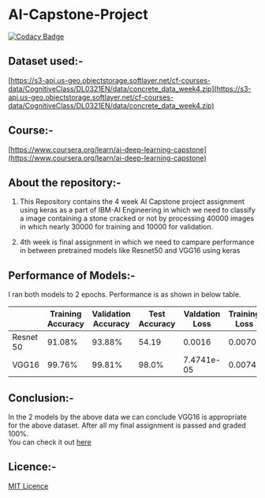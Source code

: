 # AI-Capstone-Project
[![Codacy Badge](https://app.codacy.com/project/badge/Grade/c0f88d5257844aa986c260bf5970782a)](https://www.codacy.com/manual/ksdkamesh99/AI-Capstone-Project?utm_source=github.com&amp;utm_medium=referral&amp;utm_content=ksdkamesh99/AI-Capstone-Project&amp;utm_campaign=Badge_Grade)
## Dataset used:-
[https://s3-api.us-geo.objectstorage.softlayer.net/cf-courses-data/CognitiveClass/DL0321EN/data/concrete_data_week4.zip](https://s3-api.us-geo.objectstorage.softlayer.net/cf-courses-data/CognitiveClass/DL0321EN/data/concrete_data_week4.zip)

## Course:-
[https://www.coursera.org/learn/ai-deep-learning-capstone](https://www.coursera.org/learn/ai-deep-learning-capstone)

## About the repository:-
1. This Repository contains the 4 week AI Capstone project assignment using keras as a part of IBM-AI Engineering in which we need to classify a image containing a stone cracked or not by processing 40000 images in which nearly 30000 for training and 10000 for validation.  

2. 4th week is final assignment in which we need to campare performance in between pretrained models like Resnet50 and VGG16 using keras

## Performance of Models:-

I ran both models to 2 epochs. Performance is as shown in below table.

|                | Training Accuracy |Validation Accuracy  | Test Accuracy  | Valdation Loss| Training Loss    
|----------------|-------------------|---------------------|---------------|----------------|------------------
| Resnet 50      | 91.08%            | 93.88%              | 54.19         | 0.0016         | 0.0070           
| VGG16          | 99.76%            | 99.81%              | 98.0%         | 7.4741e-05     | 0.0074           



## Conclusion:-

In the 2 models by the above data we can conclude VGG16 is appropriate for the above dataset. After all my final assignment is passed and graded 100%.  
You can check it out [here](https://www.coursera.org/account/accomplishments/records/PTE5WUKY5GMV)

## Licence:-

[MIT Licence](https://github.com/ksdkamesh99/AI-Capstone-Project/blob/master/LICENSE)
 
